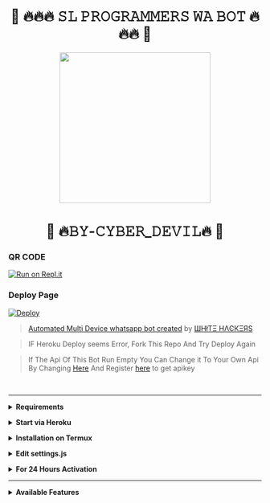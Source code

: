 <div align="center"><h1>🌿 🔥🔥🔥 𝚂𝙻 𝙿𝚁𝙾𝙶𝚁𝙰𝙼𝙼𝙴𝚁𝚂 𝚆𝙰 𝙱𝙾𝚃 🔥🔥🔥 🌿</h1></div>
	

<div align="center">
  <img src="https://i.ibb.co/D5VNX5G/IMG-20220626-WA0081.jpg" width="300" height="300">
	<div align="center">

  <h1>🌿 🔥𝙱𝚈-𝙲𝚈𝙱𝙴𝚁_𝙳𝙴𝚅𝙸𝙻🔥 🌿</h1></div></div></div>


### QR CODE
[![Run on Repl.it](https://repl.it/badge/github/quiec/whatsasena)](https://replit.com/@cyberdev001/SL-PROGRAMMERS-MD?v-1?outputonly=1&lite=1)

### Deploy Page
[![Deploy](https://www.herokucdn.com/deploy/button.svg)](https://heroku.com/deploy)
</div>


> [Automated Multi Device whatsapp bot created](https://github.com/KING-BOT-OFFICIAL/KING-BOT-MD) by [ШHłТΞ HΛϾКΞЯS](https://github.com/KING-BOT-OFFICIAL)

> IF Heroku Deploy seems Error, Fork This Repo And Try Deploy Again

> If The Api Of This Bot Run Empty You Can Change it To Your Own Api By Changing [Here](https://github.com/KING-BOT-OFFICIAL/KING-BOT-MD/blob/master/settings.js#L18) And Register [here](https://zenzapis.xyz/) to get apikey


</br>

---

<!-- Requirements -->
<b><details><summary>Requirements</summary></b>
* Some Text Editor
* [Node JS](https://nodejs.org/en/)
* [Git](https://git-scm.com/downloads)
* [FFMPEG](https://ffmpeg.org/download.html)
  
```bash
Add FFmpeg to PATH environment variable
```
</details>


<!-- Start via Heroku -->
<b><details><summary>Start via Heroku</summary></b>

* Scan QR In Your Whatsapp From [Here](https://replit.com/@KING-BOT-OFFICIAL/KING-BOT-MD?v-1?outputonly=1&lite=1)
* Fork This Repo By Clicking [Here](https://github.com/KING-BOT-OFFICIAL/KING-BOT-MD/fork)
* then Deploy The Bot From [Here](https://heroku.com/deploy)
* Wait 5-10 Min To Deploy 
* After Deploying On The Worker And Check The Logs

</details>



<!-- Installation via Termux -->
<b><details><summary>Installation on Termux</summary></b>
```bash
> apt update
> apt upgrade
> pkg update && pkg upgrade
> pkg install bash
> pkg install libwebp
> pkg install git -y
> pkg install nodejs -y 
> pkg install ffmpeg -y 
> pkg install wget
> pkg install imagemagick -y
> git clone https://github.com/KING-BOT-OFFICIAL/KING-BOT-MD
> cd Gojo-Satoru
> npm install
```
</details>

<!-- Edit -->
<b><details><summary>Edit settings.js</summary></b>
```bash
global.APIKeys = {
	'https://zenzapis.xyz': 'YOURAPIKEY',
}
  
global.owner = ["94XXXXXXXXX"]
global.ownername = ["YourName"]
```
</details>


<!-- 24hrs-->
<b><details><summary>For 24 Hours Activation</summary></b>

```bash
npm i -g pm2 && pm2 start index.js && pm2 save && pm2 logs
```

</details>

----


<b><details><summary>Available Features</summary><br>
	
| Features |  Availability |
| :------: |  :----------: |
|   Convert     |       ✅     |
|   Database     |       ✅     |
|   Owner     |       ✅    |
|   Islami     |       ✅     |
|   Downloader     |       ✅     |
|   Webzone     |       ✅[      |
|   Searching     |       ✅      |
|   Textpro     |       ✅      |
|   Ephoto     |       ✅     |
|   Anime Web     |       ✅      |
|   Stalker     |       ✅      |
|   Random Text     |       ✅     |
|   Random Image     |       ✅     |
|   Nekos Life     |       ✅      |
|   More Nsfw     |       ✅      |
|   Creator     |       ✅      |

</details>

